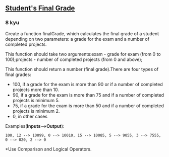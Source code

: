 <h2><a href=https://www.codewars.com/kata/5ad0d8356165e63c140014d4/train/python target="_blank">Student's Final Grade</a></h2><h3>8 kyu</h3><p>Create a function finalGrade, which calculates the final grade of a student depending on two parameters: a grade for the exam and a number of completed projects.</p><p>This function should take two arguments:exam - grade for exam (from 0 to 100);projects - number of completed projects (from 0 and above);</p><p>This function should return a number (final grade).There are four types of final grades:</p><ul><li>100, if a grade for the exam is more than 90 or if a number of completed projects more than 10.</li><li>90, if a grade for the exam is more than 75 and if a number of completed projects is minimum 5.</li><li>75, if a grade for the exam is more than 50 and if a number of completed projects is minimum 2.</li><li>0, in other cases</li></ul><p>Examples(<strong>Inputs</strong>--&gt;<strong>Output</strong>):</p><pre><code>100, 12 --&gt; 10099, 0 --&gt; 10010, 15 --&gt; 10085, 5 --&gt; 9055, 3 --&gt; 7555, 0 --&gt; 020, 2 --&gt; 0</code></pre><p>*Use Comparison and Logical Operators.</p>